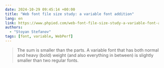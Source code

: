 ```yaml
---
date: 2024-10-29 09:45:14 +00:00
title: "Web font file size study: a variable font addition"
lang: en
link: https://www.phpied.com/web-font-file-size-study-a-variable-font-addition/
authors:
  - "Stoyan Stefanov"
tags: [font, variable, WebPerf]
---
```


> The sum is smaller than the parts. A variable font that has both normal and heavy (bold) weight (and also everything in between) is slightly smaller than two regular fonts.
